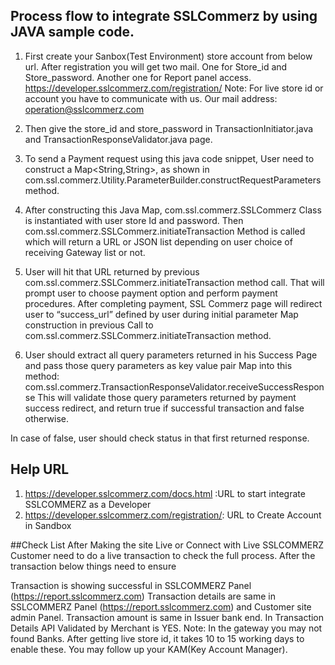 
## Process flow to integrate SSLCommerz by using JAVA sample code.

1. First create your Sanbox(Test Environment) store account from below url. After registration you will get two mail. One for Store_id and Store_password. Another one for Report panel access.	
	   https://developer.sslcommerz.com/registration/
	   Note: For live store id or account you have to communicate with us. Our mail address: operation@sslcommerz.com
2. Then give the store_id and store_password in TransactionInitiator.java and TransactionResponseValidator.java page. 

3. To send a Payment request using this java code snippet, User need to construct a Map<String,String>, as shown in com.ssl.commerz.Utility.ParameterBuilder.constructRequestParameters method.

4. After constructing this Java Map, com.ssl.commerz.SSLCommerz Class is instantiated with user store Id and password. Then com.ssl.commerz.SSLCommerz.initiateTransaction Method is called which will return a URL or JSON list depending on user choice of receiving Gateway list or not.
5. User will hit that URL returned by previous com.ssl.commerz.SSLCommerz.initiateTransaction method call. That will prompt user to choose payment option and perform payment procedures. After completing payment, SSL Commerz page will redirect user to “success_url” defined by user during initial parameter Map construction in previous Call to com.ssl.commerz.SSLCommerz.initiateTransaction method.
6. User should extract all query parameters returned in his Success Page and pass those query parameters as key value pair Map into this method: com.ssl.commerz.TransactionResponseValidator.receiveSuccessResponse 
This will validate those query parameters returned by payment success redirect, and return true if successful transaction and false otherwise.

In case of false, user should check status in that first returned response.


## Help URL
 1. https://developer.sslcommerz.com/docs.html :URL to start integrate SSLCOMMERZ as a Developer 
 2. https://developer.sslcommerz.com/registration/: URL to Create Account in Sandbox

##Check List After Making the site Live or Connect with Live SSLCOMMERZ
Customer need to do a live transaction to check the full process. After the transaction below things need to ensure

Transaction is showing successful in SSLCOMMERZ Panel (https://report.sslcommerz.com)
Transaction details are same in SSLCOMMERZ Panel (https://report.sslcommerz.com) and Customer site admin Panel.
Transaction amount is same in Issuer bank end.
In Transaction Details API Validated by Merchant is YES.
Note: In the gateway you may not found Banks. After getting live store id, it takes 10 to 15 working days to enable these. You may follow up your KAM(Key Account Manager).